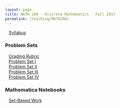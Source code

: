 ```yaml
---
layout: page
title: MATH 260 - Discrete Mathematics - Fall 2017
permalink: /teaching/MATH260/
---
```


&nbsp;&nbsp;&nbsp;[Syllabus](/teaching/MATH260/math260-syllabus.pdf)

### Problem Sets

&nbsp;&nbsp;&nbsp;[Grading Rubric](/teaching/MATH260/problemsets/math260-psetRubric.pdf)  
&nbsp;&nbsp;&nbsp;[Problem Set I](/teaching/MATH260/problemsets/math260-pset1.pdf)  
&nbsp;&nbsp;&nbsp;[Problem Set II](/teaching/MATH260/problemsets/math260-pset2.pdf)  
&nbsp;&nbsp;&nbsp;[Problem Set III](/teaching/MATH260/problemsets/math260-pset3.pdf)  
&nbsp;&nbsp;&nbsp;[Problem Set IV](/teaching/MATH260/problemsets/math260-pset4.pdf)  


### Mathematica Notebooks

&nbsp;&nbsp;&nbsp;[Set-Based Work](/teaching/MATH260/src/SetsDemo.nb)  
